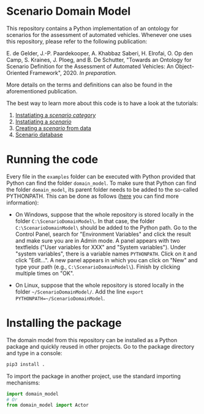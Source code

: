 # Scenario Domain Model

This repository contains a Python implementation of an ontology for scenarios 
for the assessment of automated vehicles. Whenever one uses this repository, 
please refer to the following publication:

E. de Gelder, J.-P. Paardekooper, A. Khabbaz Saberi, H. Elrofai, O. Op den Camp, 
S. Kraines, J. Ploeg, and B. De Schutter, "Towards an Ontology for Scenario 
Definition for the Assessment of Automated Vehicles: An Object-Oriented 
Framework", 2020. *In preparation.*

More details on the terms and definitions can also be found in the 
aforementioned publication. 

The best way to learn more about this code is to have a look at the tutorials:

1. [Instatiating a *scenario category*](./Tutorial%201%20Scenario%20category.ipynb)
2. [Instatiating a *scenario*](./Tutorial%202%20Scenario.ipynb)
3. [Creating a *scenario* from data](./Tutorial%203%20Scenario%20from%20data.ipynb)
4. [Scenario database](./Tutorial%204%20Scenario%20database.ipynb)

# Running the code

Every file in the `examples` folder can be executed with Python provided that 
Python can find the folder `domain_model`. To make sure that Python can find the 
folder `domain_model`, its parent folder needs to be added to the so-called 
PYTHONPATH. This can be done as follows 
([here](https://bic-berkeley.github.io/psych-214-fall-2016/using_pythonpath.html) 
you can find more information):

- On Windows, suppose that the whole repository is stored locally in the folder 
`C:\ScenarioDomainModel\`. In that case, the folder `C:\ScenarioDomainModel\` 
should be added to the Python path. Go to the Control Panel, search for 
"Environment Variables" and click the result and make sure you are in Admin 
mode. A panel appears with two textfields ("User variables for XXX" and 
"System variables"). Under "system variables", there is a variable names 
`PYTHONPATH`. Click on it and click "Edit...". A new panel appears in which you 
can click on "New" and type your path (e.g., `C:\ScenarioDomainModel\`). Finish 
by clicking multiple times on "OK".

- On Linux, suppose that the whole repository is stored locally in the folder 
`~/ScenarioDomainModel/`. Add the line 
`export PYTHONPATH=~/ScenarioDomainModel`.

# Installing the package

The domain model from this repository can be installed as a Python package and quickly reused in other projects. Go to the package directory and type in a console:

```sh
pip3 install .
```

To import the package in another project, use the standard importing mechanisms:

```python
import domain_model
# Or
from domain_model import Actor
```
